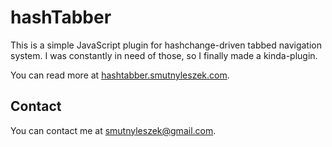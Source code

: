 # hashTabber

This is a simple JavaScript plugin for hashchange-driven tabbed navigation system. I was constantly in need of those, so I finally made a kinda-plugin.

You can read more at [hashtabber.smutnyleszek.com](http://hashtabber.smutnyleszek.com).


## Contact

You can contact me at [smutnyleszek@gmail.com](mailto:smutnyleszek@gmail.com).
